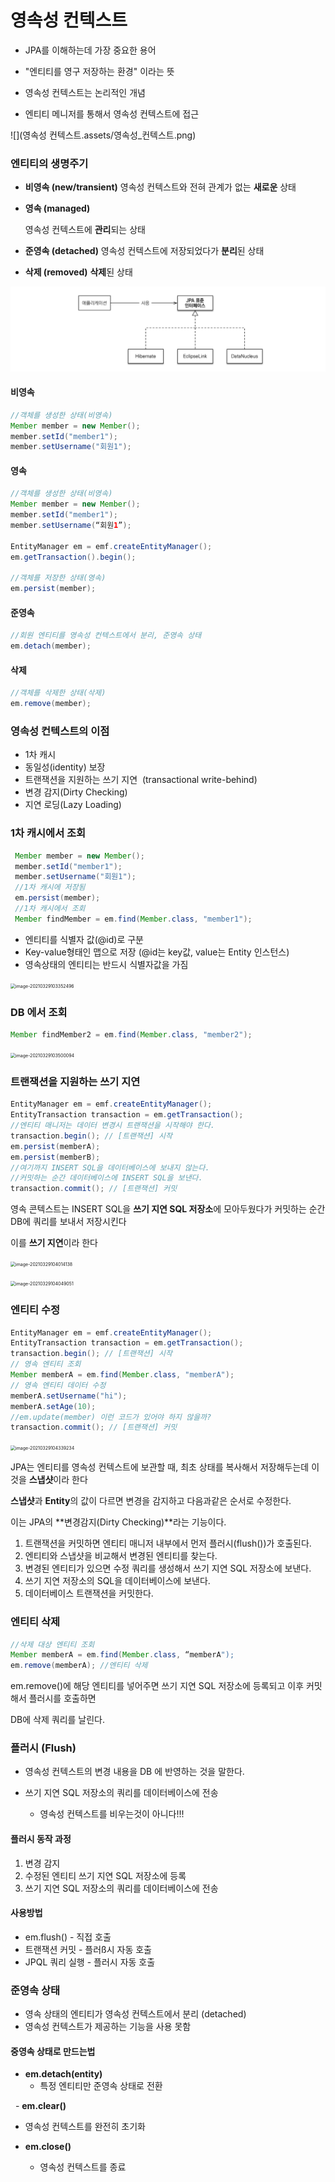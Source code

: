 # 영속성 컨텍스트

- JPA를 이해하는데 가장 중요한 용어

- "엔티티를 영구 저장하는 환경" 이라는 뜻

- 영속성 컨텍스트는 논리적인 개념

- 엔티티 메니저를 통해서 영속성 컨텍스트에 접근

![](영속성 컨텍스트.assets/영속성_컨텍스트.png)

### 엔티티의 생명주기

- **비영속 (new/transient)**
  영속성 컨텍스트와 전혀 관계가 없는 **새로운** 상태

- **영속 (managed)**

  영속성 컨텍스트에 **관리**되는 상태

- **준영속 (detached)**
  영속성 컨텍스트에 저장되었다가 **분리**된 상태

- **삭제 (removed)**
  **삭제**된 상태

![jpa인터페이스](JPA.assets/jpa-interface.png)



#### 비영속

```java
//객체를 생성한 상태(비영속)
Member member = new Member();
member.setId("member1");
member.setUsername("회원1");
```

#### 영속

```java
//객체를 생성한 상태(비영속)
Member member = new Member();
member.setId("member1");
member.setUsername(“회원1”);

EntityManager em = emf.createEntityManager();
em.getTransaction().begin();

//객체를 저장한 상태(영속)
em.persist(member);
```

#### 준영속

```java
//회원 엔티티를 영속성 컨텍스트에서 분리, 준영속 상태
em.detach(member);
```

#### 삭제

```java
//객체를 삭제한 상태(삭제)
em.remove(member);
```



### 영속성 컨텍스트의 이점

- 1차 캐시
- 동일성(identity) 보장
- 트랜잭션을 지원하는 쓰기 지연  (transactional write-behind)
- 변경 감지(Dirty Checking)
- 지연 로딩(Lazy Loading)



### 1차 캐시에서 조회

```java
 Member member = new Member();
 member.setId("member1");
 member.setUsername("회원1");
 //1차 캐시에 저장됨
 em.persist(member);
 //1차 캐시에서 조회
 Member findMember = em.find(Member.class, "member1");
```

- 엔티티를 식별자 값(@id)로 구분
- Key-value형태인 맵으로 저장 (@id는 key값, value는 Entity 인스턴스)
- 영속상태의 엔티티는 반드시 식별자값을 가짐

<img src="영속성 컨텍스트.assets/image-20210329103352496.png" alt="image-20210329103352496" style="zoom: 50%;" />

### DB 에서 조회

```java
Member findMember2 = em.find(Member.class, "member2");
```

<img src="영속성 컨텍스트.assets/image-20210329103500094.png" alt="image-20210329103500094" style="zoom:50%;" />



### 트랜잭션을 지원하는 쓰기 지연

```java
EntityManager em = emf.createEntityManager();
EntityTransaction transaction = em.getTransaction();
//엔티티 매니저는 데이터 변경시 트랜잭션을 시작해야 한다.
transaction.begin(); // [트랜잭션] 시작
em.persist(memberA);
em.persist(memberB);
//여기까지 INSERT SQL을 데이터베이스에 보내지 않는다.
//커밋하는 순간 데이터베이스에 INSERT SQL을 보낸다.
transaction.commit(); // [트랜잭션] 커밋
```

영속 콘텍스트는 INSERT SQL을 **쓰기 지연 SQL 저장소**에 모아두웠다가 커밋하는 순간 DB에 쿼리를 보내서 저장시킨다

이를 **쓰기 지연**이라 한다

<img src="영속성 컨텍스트.assets/image-20210329104014138.png" alt="image-20210329104014138" style="zoom:50%;" />



​						     <img src="영속성 컨텍스트.assets/image-20210329104049051.png" alt="image-20210329104049051" style="zoom: 50%;" />  



### 엔티티 수정 

```java
EntityManager em = emf.createEntityManager();
EntityTransaction transaction = em.getTransaction();
transaction.begin(); // [트랜잭션] 시작
// 영속 엔티티 조회
Member memberA = em.find(Member.class, "memberA");
// 영속 엔티티 데이터 수정
memberA.setUsername("hi");
memberA.setAge(10);
//em.update(member) 이런 코드가 있어야 하지 않을까?
transaction.commit(); // [트랜잭션] 커밋
```

<img src="영속성 컨텍스트.assets/image-20210329104339234.png" alt="image-20210329104339234" style="zoom:50%;" />

JPA는 엔티티를 영속성 컨텍스트에 보관할 때, 최초 상태를 복사해서 저장해두는데 이것을 **스냅샷**이라 한다

**스냅샷**과 **Entity**의 값이 다르면 변경을 감지하고 다음과같은 순서로 수정한다.

이는 JPA의 **변경감지(Dirty Checking)**라는 기능이다.

1. 트랜잭션을 커밋하면 엔티티 매니저 내부에서 먼저 플러시(flush())가 호출된다.
2. 엔티티와 스냅샷을 비교해서 변경된 엔티티를 찾는다.
3. 변경된 엔티티가 있으면 수정 쿼리를 생성해서 쓰기 지연 SQL 저장소에 보낸다.
4. 쓰기 지연 저장소의 SQL을 데이터베이스에 보낸다.
5. 데이터베이스 트랜잭션을 커밋한다.



### 엔티티 삭제

```java
//삭제 대상 엔티티 조회
Member memberA = em.find(Member.class, “memberA");
em.remove(memberA); //엔티티 삭제
```

em.remove()에 해당 엔티티를 넣어주면 쓰기 지연 SQL 저장소에 등록되고 이후 커밋해서 플러시를 호출하면

DB에 삭제 쿼리를 날린다.

 

### 플러시 (Flush)

- 영속성 컨텍스트의 변경 내용을 DB 에 반영하는 것을 말한다.
- 쓰기 지연 SQL 저장소의 쿼리를 데이터베이스에 전송
  
  - 영속성 컨텍스트를 비우는것이 아니다!!!
  
    

#### 플러시 동작 과정

1. 변경 감지
2. 수정된 엔티티 쓰기 지연 SQL 저장소에 등록
3. 쓰기 지연 SQL 저장소의 쿼리를 데이터베이스에 전송  

#### 사용방법

- em.flush() - 직접 호출
- 트랜잭션 커밋 - 플러ß시 자동 호출 
- JPQL 쿼리 실행 - 플러시 자동 호출



### 준영속 상태

- 영속 상태의 엔티티가 영속성 컨텍스트에서 분리 (detached)
- 영속성 컨텍스트가 제공하는 기능을 사용 못함



#### 중영속 상태로 만드는법

- **em.detach(entity)**
  - 특정 엔티티만 준영속 상태로 전환

  - **em.clear()** 
   -  영속성 컨텍스트를 완전히 초기화

- **em.close()** 
  -  영속성 컨텍스트를 종료
